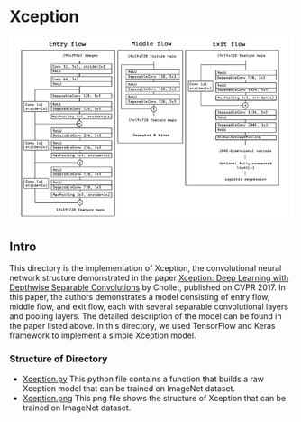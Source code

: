 # Xception

![paper.png](paper.png)

## Intro

This directory is the implementation of Xception, the convolutional neural network structure demonstrated in the
paper [Xception: Deep Learning with Depthwise Separable Convolutions](https://arxiv.org/pdf/1610.02357.pdf) by Chollet,
published on CVPR 2017. In this paper, the authors demonstrates a model consisting of entry flow, middle flow, and exit
flow, each with several separable convolutional layers and pooling layers. The detailed description of the model can be
found in the paper listed above. In this directory, we used TensorFlow and Keras framework to implement a simple
Xception model.

### Structure of Directory

- [Xception.py](Xception.py)
  This python file contains a function that builds a raw Xception model that can be trained on ImageNet dataset.
- [Xception.png](Xception.png)
  This png file shows the structure of Xception that can be trained on ImageNet dataset.
